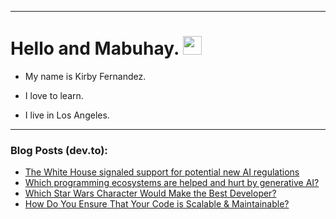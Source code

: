 
<img src="https://komarev.com/ghpvc/?username=kirbygit&style=flat-square&color=blue" alt=""/>

---
<h1>
  Hello and Mabuhay.
  <img src="https://media.giphy.com/media/hvRJCLFzcasrR4ia7z/giphy.gif" width="30px"/>
</h1>

- My name is Kirby Fernandez.

- I love to learn.

- I live in Los Angeles.

---

### Blog Posts (dev.to):
<!-- BLOG-POST-LIST:START -->
- [The White House signaled support for potential new AI regulations](https://dev.to/ben/the-white-house-signaled-support-for-potential-new-ai-regulations-edi)
- [Which programming ecosystems are helped and hurt by generative AI?](https://dev.to/ben/which-programming-ecosystems-are-helped-and-hurt-by-generative-ai-3m38)
- [Which Star Wars Character Would Make the Best Developer?](https://dev.to/codenewbieteam/which-star-wars-character-would-make-the-best-developer-o3g)
- [How Do You Ensure That Your Code is Scalable &amp; Maintainable?](https://dev.to/codenewbieteam/how-do-you-ensure-that-your-code-is-scalable-maintainable-jf9)
<!-- BLOG-POST-LIST:END -->
